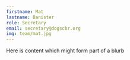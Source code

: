 ```yaml
---
firstname: Mat
lastname: Banister
role: Secretary
email: secretary@dogscbr.org
img: team/mat.jpg
---
```

Here is content which might form part of a blurb